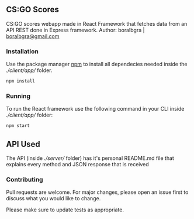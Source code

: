 ## CS:GO Scores 

CS:GO scores webapp made in React Framework that fetches data from an API REST done in Express framework.
Author: boralbgra | boralbgra@gmail.com<br/>


### Installation

Use the package manager [npm](https://www.npmjs.com/) to install all dependecies needed inside the _./client/app/_ folder.

```bash
npm install 
```

### Running

To run the React framework use the following command in your CLI inside _./client/app/_ folder:

```bash
npm start 
```

## API Used
The API (inside _./server/_ folder) has it's personal README.md file that explains every method and JSON response that is received

### Contributing
Pull requests are welcome. For major changes, please open an issue first to discuss what you would like to change.

Please make sure to update tests as appropriate.
